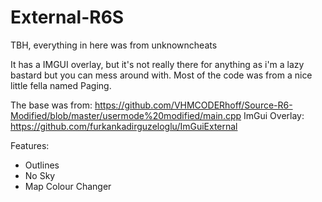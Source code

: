 # External-R6S
TBH, everything in here was from unknowncheats

It has a IMGUI overlay, but it's not really there for anything as i'm a lazy bastard but 
you can mess around with. Most of the code was from a nice little fella named Paging.

The base was from: https://github.com/VHMCODERhoff/Source-R6-Modified/blob/master/usermode%20modified/main.cpp
ImGui Overlay: https://github.com/furkankadirguzeloglu/ImGuiExternal


Features:
- Outlines
- No Sky
- Map Colour Changer
